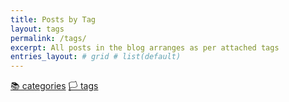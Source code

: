 ```yaml
---
title: Posts by Tag
layout: tags
permalink: /tags/
excerpt: All posts in the blog arranges as per attached tags
entries_layout: # grid # list(default)
---
```


<div class="wrapper">
  <p>
   <a href="/categories/" class="btn">📚 categories</a>
   <a href="/tags/" class="btn">🏳 tags</a>
</p></div>
